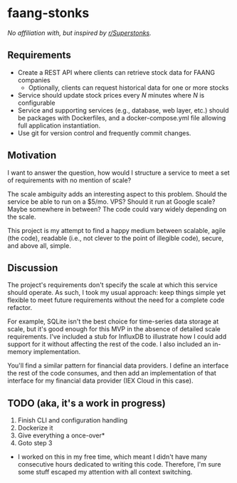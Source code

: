 # faang-stonks

_No affiliation with, but inspired by
[r/Superstonks](https://www.reddit.com/r/Superstonks/)._

## Requirements

* Create a REST API where clients can retrieve stock data for FAANG companies
  * Optionally, clients can request historical data for one or more stocks
* Service should update stock prices every _N_ minutes where _N_ is configurable
* Service and supporting services (e.g., database, web layer, etc.) should be
  packages with Dockerfiles, and a docker-compose.yml file allowing full 
  application instantiation.
* Use git for version control and frequently commit changes.

## Motivation

I want to answer the question, how would I structure a service to meet a set
of requirements with no mention of scale?

The scale ambiguity adds an interesting aspect to this problem. Should the
service be able to run on a $5/mo. VPS? Should it run at Google scale? Maybe
somewhere in between? The code could vary widely depending on the scale.

This project is my attempt to find a happy medium between scalable, agile (the
code), readable (i.e., not clever to the point of illegible code), secure, and 
above all, simple.

## Discussion

The project's requirements don't specify the scale at which this service 
should operate. As such, I took my usual approach: keep things simple yet 
flexible to meet future requirements without the need for a complete code
refactor.

For example, SQLite isn't the best choice for time-series data storage at
scale, but it's good enough for this MVP in the absence of detailed scale
requirements. I've included a stub for InfluxDB to illustrate how I could add
support for it without affecting the rest of the code. I also included an in-
memory implementation.

You'll find a similar pattern for financial data providers. I define an
interface the rest of the code consumes, and then add an implementation of
that interface for my financial data provider (IEX Cloud in this case).

## TODO (aka, it's a work in progress)

1. Finish CLI and configuration handling
2. Dockerize it
3. Give everything a once-over*
4. Goto step 3

* I worked on this in my free time, which meant I didn't have many consecutive
  hours dedicated to writing this code. Therefore, I'm sure some stuff escaped
  my attention with all context switching.